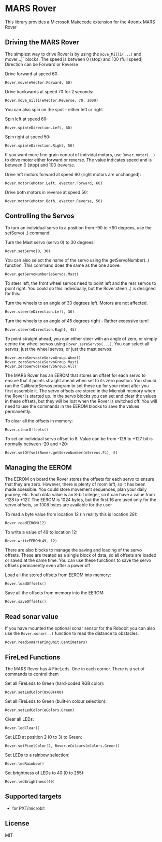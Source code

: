 # MARS Rover

This library provides a Microsoft Makecode extension for the 4tronix MARS Rover

## Driving the MARS Rover
The simplest way to drive Rover is by using the `move_Milli(...)` and move(...)` blocks.
The speed is between 0 (stop) and 100 (full speed)
Direction can be Forward or Reverse

Drive forward at speed 60:

```block
Rover.move(eVector.Forward, 60)
```

Drive backwards at speed 70 for 2 seconds:

```block
Rover.move_milli(eVector.Reverse, 70, 2000)
```   

You can also spin on the spot - either left or right
 
Spin left at speed 60:

```block
Rover.spin(eDirection.Left, 60)
```

Spin right at speed 50:

```block
Rover.spin(eDirection.Right, 50)
```

If you want more fine grain control of individal motors, use `Rover.motor(..)` to drive motor either forward or reverse. The value
indicates speed and is between 0 (stop) and 100 (reverse.

Drive left motors forward at speed 60 (right motors are unchanged):

```block
Rover.motor(eMotor.Left, eVector.Forward, 60)
```

Drive both motors in reverse at speed 50:

```block
Rover.motor(eMotor.Both, eVector.Reverse, 50)
```

## Controlling the Servos

To turn an individual servo to a position from -90 to +90 degrees, use the setServo(..) command.

Turn the Mast servo (servo 0) to 30 degrees:

```block
Rover.setServo(0, 30)
```

You can also select the name of the servo using the getServoNumber(..) function. This command does the same as the one above:

```block
Rover.getServoNumber(eServos.Mast)
```

To steer left, the front wheel servos need to point left and the rear servos to point right. You could do this  individually, but the Rover.steer(..) is designed for this:

Turn the wheels to an angle of 30 degrees left. Motors are not affected.
```block
Rover.steer(eDirection.Left, 30)
```

Turn the wheels to an angle of 45 degrees right - Rather excessive turn!

```block
Rover.steer(eDirection.Right, 45)
```

To point straight ahead, you can either steer with an angle of zero, or simply centre the wheel servos using `Rover.zeroServos(...)`. You can select all servos, just the wheel servos, or just the mast servos:

```blocks
Rover.zeroServos(eServoGroup.Wheel)
Rover.zeroServos(eServoGroup.Mast)
Rover.zeroServos(eServoGroup.All)
```

The MARS Rover has an EEROM that stores an offset for each servo to ensure that it points straight ahead when set to its zero position. You should run the CalibrateServos program to set these up for your robot after you first assemble it.
The servo offsets are stored in the Microbit memory when the Rover is started up. In the servo blocks you can set and clear the values in these offsets, but they will be lost when the Rover is switched off. You will need to use the commands in the EEROM blocks to save the values permanently.

To clear all the offsets in memory:

```block
Rover.clearOffsets()
```

To set an individual servo offset to 8. Value can be from -128 to +127 bit is normally between -20 and +20:

```block
Rover.setOffset(Rover.getServoNumber(eServos.FL), 8)
```

## Managing the EEROM

The EEROM on board the Rover stores the offsets for each servo to ensure that they are zero. However, there is plenty of room left, so it has been made acessible. You could store movement sequences, plan your daily journey, etc.
Each data value is an 8-bit integer, so it can have a value from -128 to +127. The EEROM is 1024 bytes, but the first 16 are used only for the servo offsets, so 1008 bytes are available for the user


To read a byte value from location 12 (in reality this is location 28):

```block
Rover.readEEROM(12)
```

To write a value of 49 to location 12:

```block
Rover.writeEEROM(49, 12)
```

There are also blocks to manage the saving and loading of the servo offsets. These are treated as a single block of data, so all offsets are loaded or saved at the same time. You can use these functions to save the servo offsets permanently even after a power off

Load all the stored offsets from EEROM into memory:

```block
Rover.loadOffsets()
```

Save all the offsets from memory into the EEROM:

```block
Rover.saveOffsets()
```

## Read sonar value

If you have mounted the optional sonar sensor for the Robobit you can
also use the `Rover.sonar(..)` function to read the distance to obstacles.

```block
Rover.readSonar(ePingUnit.Centimeters)
```

## FireLed Functions

The MARS Rover has 4 FireLeds. One in each corner. There is a set of commands to control them

Set all FireLeds to Green (hard-coded RGB color):

```block
Rover.setLedColor(0x00FF00)
```

Set all FireLeds to Green (built-in colour selection):

```block
Rover.setLedColor(eColors.Green)
```

Clear all LEDs:

```block
Rover.ledClear()
```

Set LED at position 2 (0 to 3) to Green:

```block
Rover.setPixelColor(2, Rover.eColours(eColors.Green))
```

Set LEDs to a rainbow selection:

```block
Rover.ledRainbow()
```

Set brightness of LEDs to 40 (0 to 255):

```block
Rover.ledBrightness(40)
```

## Supported targets

* for PXT/microbit

## License

MIT

